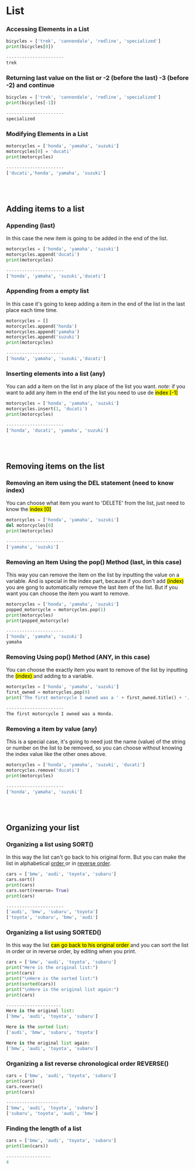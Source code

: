 # **List**
### Accessing Elements in a List
```py
bicycles = ['trek', 'cannondale', 'redline', 'specialized']
print(bicycles[0])

----------------------
trek
```


### Returning last value on the list or -2 (before the last) -3 (before -2) and continue

```py
bicycles = ['trek', 'cannondale', 'redline', 'specialized']
print(bicycles[-1])

----------------------
specialized
```

### Modifying Elements in a List
```py
motorcycles = ['honda', 'yamaha', 'suzuki']
motorcycles[0] = 'ducati'
print(motorcycles)

----------------------
['ducati','honda', 'yamaha', 'suzuki']
```


<br/>
<br/>

## Adding items to a list
### Appending (last)
In this case the new item is going to be added in the end of the list.
```py
motorcycles = ['honda', 'yamaha', 'suzuki']
motorcycles.append('ducati')
print(motorcycles)

----------------------
['honda', 'yamaha', 'suzuki','ducati']
```

### Appending from a empty list
In this case it's going to keep adding a item in the end of the list in the last place each time time.
``` py
motorcycles = []
motorcycles.append('honda')
motorcycles.append('yamaha')
motorcycles.append('suzuki')
print(motorcycles)

----------------------
['honda', 'yamaha', 'suzuki','ducati']
```

### Inserting elements into a list (any)
You can add a item on the list in any place of the list you want.
*note:* if you want to add any item in the end of the list you need to use de <mark> index [-1] </mark> 
```py
motorcycles = ['honda', 'yamaha', 'suzuki']
motorcycles.insert(1, 'ducati')
print(motorcycles)

----------------------
['honda', 'ducati', 'yamaha', 'suzuki']
```


<br/>
<br/>

## Removing items on the list

### Removing an item using the DEL statement (need to know index)
You can choose what item you want to 'DELETE' from the list, just need to know the <mark> index [0]</mark>
```py
motorcycles = ['honda', 'yamaha', 'suzuki']
del motorcycles[0]
print(motorcycles)

----------------------
['yamaha', 'suzuki']
```


### Removing an Item Using the pop() Method (last, in this case)
This way you can remove the item on the list by inputting the value on a variable.
And is special in the index part, because if you don't add <mark>(index) </mark> you are gong to automatically remove the last item of the list. But if you want you can choose the item you want to remove. 
```py
motorcycles = ['honda', 'yamaha', 'suzuki']
popped_motorcycle = motorcycles.pop(1)
print(motorcycles)
print(popped_motorcycle)

----------------------
['honda', 'yamaha', 'suzuki']
yamaha
```


### Removing Using pop() Method (ANY, in this case)
You can choose the exactly item you want to remove of the list by inputting the  <mark> (index) </mark> and adding to a variable.
```py
motorcycles = ['honda', 'yamaha', 'suzuki']
first_owned = motorcycles.pop(0)
print('The first motorcycle I owned was a ' + first_owned.title() + '.')

----------------------
The first motorcycle I owned was a Honda.
```


### Removing a item by value (any)
This is a special case, it's going to need just the name (value) of the string or number on the list to be removed, so you can choose without knowing the index value like the other ones above.
```py
motorcycles = ['honda', 'yamaha', 'suzuki', 'ducati']
motorcycles.remove('ducati')
print(motorcycles)

----------------------
['honda', 'yamaha', 'suzuki']
```

<br/>
<br/>

## Organizing your list

### Organizing a list using SORT()
In this way the list can't go back to his original form.
But you can make the list in alphabetical <u> order  </u>  or in <u> reverse order</u>.
```py
cars = ['bmw', 'audi', 'toyota', 'subaru']
cars.sort()
print(cars)
cars.sort(reverse= True)
print(cars)

----------------------
['audi', 'bmw', 'subaru', 'toyota']
['toyota', 'subaru', 'bmw', 'audi']
```


### Organizing a list using SORTED()
In this way the list <mark> can go back to his original order </mark>  and you can sort the list in order or in reverse order, by editing when you print.
```py
cars = ['bmw', 'audi', 'toyota', 'subaru']
print("Here is the original list:")
print(cars)
print("\nHere is the sorted list:")
print(sorted(cars))
print("\nHere is the original list again:")
print(cars)

---------------------
Here is the original list:
['bmw', 'audi', 'toyota', 'subaru']

Here is the sorted list:
['audi', 'bmw', 'subaru', 'toyota']

Here is the original list again:
['bmw', 'audi', 'toyota', 'subaru']
```


### Organizing a list reverse chronological order REVERSE()

```py
cars = ['bmw', 'audi', 'toyota', 'subaru']
print(cars)
cars.reverse()
print(cars)

--------------------
['bmw', 'audi', 'toyota', 'subaru']
['subaru', 'toyota', 'audi', 'bmw']
```


### Finding the length of a list

```py
cars = ['bmw', 'audi', 'toyota', 'subaru']
print(len(cars))

-----------------
4
```
